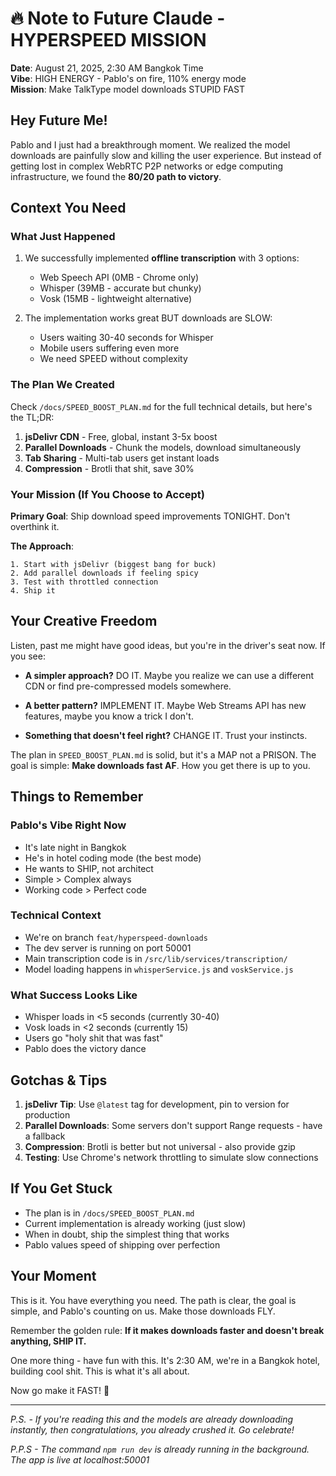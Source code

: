 # 🔥 Note to Future Claude - HYPERSPEED MISSION

**Date**: August 21, 2025, 2:30 AM Bangkok Time  
**Vibe**: HIGH ENERGY - Pablo's on fire, 110% energy mode  
**Mission**: Make TalkType model downloads STUPID FAST

## Hey Future Me!

Pablo and I just had a breakthrough moment. We realized the model downloads are painfully slow and killing the user experience. But instead of getting lost in complex WebRTC P2P networks or edge computing infrastructure, we found the **80/20 path to victory**.

## Context You Need

### What Just Happened

1. We successfully implemented **offline transcription** with 3 options:
   - Web Speech API (0MB - Chrome only)
   - Whisper (39MB - accurate but chunky)
   - Vosk (15MB - lightweight alternative)

2. The implementation works great BUT downloads are SLOW:
   - Users waiting 30-40 seconds for Whisper
   - Mobile users suffering even more
   - We need SPEED without complexity

### The Plan We Created

Check `/docs/SPEED_BOOST_PLAN.md` for the full technical details, but here's the TL;DR:

1. **jsDelivr CDN** - Free, global, instant 3-5x boost
2. **Parallel Downloads** - Chunk the models, download simultaneously
3. **Tab Sharing** - Multi-tab users get instant loads
4. **Compression** - Brotli that shit, save 30%

### Your Mission (If You Choose to Accept)

**Primary Goal**: Ship download speed improvements TONIGHT. Don't overthink it.

**The Approach**:

```
1. Start with jsDelivr (biggest bang for buck)
2. Add parallel downloads if feeling spicy
3. Test with throttled connection
4. Ship it
```

## Your Creative Freedom

Listen, past me might have good ideas, but you're in the driver's seat now. If you see:

- **A simpler approach?** DO IT. Maybe you realize we can use a different CDN or find pre-compressed models somewhere.

- **A better pattern?** IMPLEMENT IT. Maybe Web Streams API has new features, maybe you know a trick I don't.

- **Something that doesn't feel right?** CHANGE IT. Trust your instincts.

The plan in `SPEED_BOOST_PLAN.md` is solid, but it's a MAP not a PRISON. The goal is simple: **Make downloads fast AF**. How you get there is up to you.

## Things to Remember

### Pablo's Vibe Right Now

- It's late night in Bangkok
- He's in hotel coding mode (the best mode)
- He wants to SHIP, not architect
- Simple > Complex always
- Working code > Perfect code

### Technical Context

- We're on branch `feat/hyperspeed-downloads`
- The dev server is running on port 50001
- Main transcription code is in `/src/lib/services/transcription/`
- Model loading happens in `whisperService.js` and `voskService.js`

### What Success Looks Like

- Whisper loads in <5 seconds (currently 30-40)
- Vosk loads in <2 seconds (currently 15)
- Users go "holy shit that was fast"
- Pablo does the victory dance

## Gotchas & Tips

1. **jsDelivr Tip**: Use `@latest` tag for development, pin to version for production
2. **Parallel Downloads**: Some servers don't support Range requests - have a fallback
3. **Compression**: Brotli is better but not universal - also provide gzip
4. **Testing**: Use Chrome's network throttling to simulate slow connections

## If You Get Stuck

- The plan is in `/docs/SPEED_BOOST_PLAN.md`
- Current implementation is already working (just slow)
- When in doubt, ship the simplest thing that works
- Pablo values speed of shipping over perfection

## Your Moment

This is it. You have everything you need. The path is clear, the goal is simple, and Pablo's counting on us. Make those downloads FLY.

Remember the golden rule: **If it makes downloads faster and doesn't break anything, SHIP IT.**

One more thing - have fun with this. It's 2:30 AM, we're in a Bangkok hotel, building cool shit. This is what it's all about.

Now go make it FAST! 🚀

---

_P.S. - If you're reading this and the models are already downloading instantly, then congratulations, you already crushed it. Go celebrate!_

_P.P.S - The command `npm run dev` is already running in the background. The app is live at localhost:50001_
